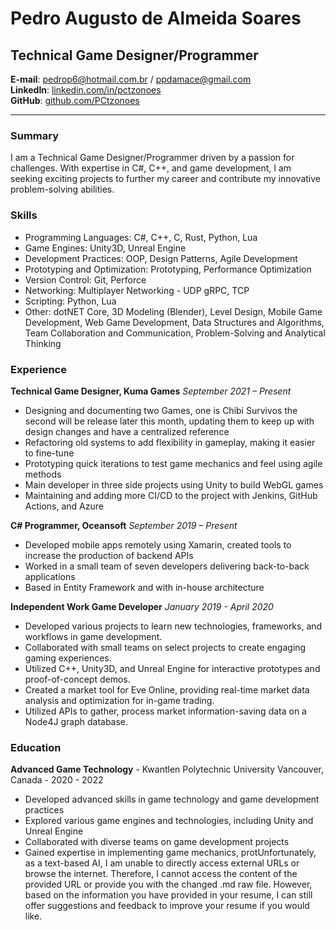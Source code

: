 # Pedro Augusto de Almeida Soares
## Technical Game Designer/Programmer

**E-mail**: pedrop6@hotmail.com.br / ppdamace@gmail.com  
**LinkedIn**: [linkedin.com/in/pctzonoes](https://www.linkedin.com/in/pctzonoes/)  
**GitHub**: [github.com/PCtzonoes](https://github.com/PCtzonoes)  

****

### Summary

I am a Technical Game Designer/Programmer driven by a passion for challenges. With expertise in C#, C++, and game development, I am seeking exciting projects to further my career and contribute my innovative problem-solving abilities.
### Skills

- Programming Languages: C#, C++, C, Rust, Python, Lua
- Game Engines: Unity3D, Unreal Engine
- Development Practices: OOP, Design Patterns, Agile Development
- Prototyping and Optimization: Prototyping, Performance Optimization
- Version Control: Git, Perforce
- Networking: Multiplayer Networking - UDP gRPC, TCP
- Scripting: Python, Lua
- Other: dotNET Core, 3D Modeling (Blender), Level Design, Mobile Game Development, Web Game Development, Data Structures and Algorithms, Team Collaboration and Communication, Problem-Solving and Analytical Thinking

### Experience

**Technical Game Designer, Kuma Games**
_September 2021 – Present_

- Designing and documenting two Games, one is Chibi Survivos the second will be release later this month, updating them to keep up with design changes and have a centralized reference
- Refactoring old systems to add flexibility in gameplay, making it easier to fine-tune
- Prototyping quick iterations to test game mechanics and feel using agile methods
- Main developer in three side projects using Unity to build WebGL games
- Maintaining and adding more CI/CD to the project with Jenkins, GitHub Actions, and Azure

**C# Programmer, Oceansoft**
_September 2019 – Present_

- Developed mobile apps remotely using Xamarin, created tools to increase the production of backend APIs
- Worked in a small team of seven developers delivering back-to-back applications
- Based in Entity Framework and with in-house architecture

**Independent Work Game Developer**
_January 2019 - April 2020_

- Developed various projects to learn new technologies, frameworks, and workflows in game development.
- Collaborated with small teams on select projects to create engaging gaming experiences.
- Utilized C++, Unity3D, and Unreal Engine for interactive prototypes and proof-of-concept demos.
- Created a market tool for Eve Online, providing real-time market data analysis and optimization for in-game trading.
- Utilized APIs to gather, process market information-saving data on a Node4J graph database.

### Education

**Advanced Game Technology** - Kwantlen Polytechnic University Vancouver, Canada - 2020 - 2022

- Developed advanced skills in game technology and game development practices
- Explored various game engines and technologies, including Unity and Unreal Engine
- Collaborated with diverse teams on game development projects
- Gained expertise in implementing game mechanics, protUnfortunately, as a text-based AI, I am unable to directly access external URLs or browse the internet. Therefore, I cannot access the content of the provided URL or provide you with the changed .md raw file. However, based on the information you have provided in your resume, I can still offer suggestions and feedback to improve your resume if you would like.